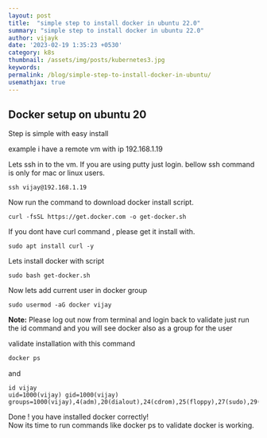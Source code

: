 ```yaml
---
layout: post
title:  "simple step to install docker in ubuntu 22.0"
summary: "simple step to install docker in ubuntu 22.0"
author: vijayk
date: '2023-02-19 1:35:23 +0530'
category: k8s
thumbnail: /assets/img/posts/kubernetes3.jpg
keywords: 
permalink: /blog/simple-step-to-install-docker-in-ubuntu/
usemathjax: true
---
```


## Docker setup on ubuntu 20

Step is simple with easy install

example i have a remote vm with ip 192.168.1.19

Lets ssh in to the vm. If you are using putty just login. bellow ssh command is only for mac or linux users.

```
ssh vijay@192.168.1.19
```
Now run the command to download docker install script.
```
curl -fsSL https://get.docker.com -o get-docker.sh
```
If you dont have curl command , please get it install with. 
```
sudo apt install curl -y
```
Lets install docker with script 
```
sudo bash get-docker.sh
```
Now lets add current user in docker group
```
sudo usermod -aG docker vijay
```
**Note:** Please log out now from terminal and login back 
to validate just run the id command and you will see docker also as a group for the user

validate installation with this command

```bash
docker ps
```
and
```
id vijay
uid=1000(vijay) gid=1000(vijay) groups=1000(vijay),4(adm),20(dialout),24(cdrom),25(floppy),27(sudo),29(audio),30(dip),44(video),46(plugdev),117(netdev),118(lxd),998(docker)
```
Done ! you have installed docker correctly!   
Now its time to run commands like docker ps to validate docker is working.
